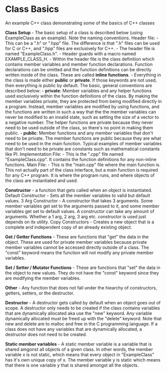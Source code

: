 # Class Basics
An example C++ class demonstrating some of the basics of C++ classes

**Class Setup** - The basic setup of a class is described below (using ExampleClass as an example). Note the naming conventions.
    Header file:
        - This can be a ".h" or ".hpp" file. The difference is that ".h" files can be used for C or C++,
          and ".hpp" files are exclusively for C++.
        - The header file is named "ExampleClass.h".
        - Header guards with a macro named EXAMPLE_CLASS_H.
        - Within the header file is the class definition which contains member variables and member function declarations.
          Function declarations can be omitted and the function definitions can be directly written inside of the class. These
          are called **inline functions**.
        - Everything in the class is made either **public** or **private**. If those keywords are not used, then everything is
          public by default. The basic, general conventions are described below:
              - **private**: Member variables and any helper functions used exclusively within the function definitions of the class.
                By making the member variables private, they are protected from being modified directly in a program. Instead,
                member variables are modified by using functions, and the functions are written in such a way that the the member variables
                can never be modified to an invalid state, such as setting the size of a vector to a negative number. The helper functions
                are private because they never need to be used outside of the class, so there's no point in making them public.
              - **public**: Member functions and any member variables that don't need to be private. The member functions are public because
                they are what need to be used in the main function. Typical examples of member variables that don't need to be private are
                constants such as mathematical constants like PI.
    Implementation File:
        - This is the ".cpp" file named "ExampleClass.cpp". It contains the function definitions for any non-inline functions.
    Main File:
        - This is the "main.cpp" file where the main function is. This not actually part of the class interface, but a main function
          is required for any C++ program. It is where the program runs, and where objects of the class are instantiated and used.

  
**Constructor** - a function that gets called when an object is instantiated.
    Default Constructor
        - Sets all the member variables to valid but default values.
    3 Arg Constructor
        - A constructor that takes 3 arguments. Some member variables get set to the arguments passed
          to it, and some member variables get set to default values. A constructor can take any amount
          of arguments. Whether a 1 arg, 2 arg, 3 arg etc. constructor is used just depends on its utility.
    Copy Constructors
        - Creates a new object that is a complete and independent copy of an already existing object.

**Get / Getter Functions**
    - These are functions that "get" the data in the object. These are used for private
      member variables because private member variables cannot be accessed directly outside of a class.
      The "const" keyword means the function will not modify any private member variables.

**Set / Setter / Mutator Functions**
    - These are functions that "set" the data in the object to new values. They do not have the "const"
      keyword since they are modifying the member variables.
  
**Other**
    - Any function that does not fall under the hiearchy of constructors, getters, setters, or
      the destructor.

**Destructor**
    - A destructor gets called by default when an object goes out of scope. A destructor only needs
      to be created if the class contains variables that are dynamically allocated aka use the "new"
      keyword. Any variable dynamically allocated must be freed up with the "delete" keyword. Note
      that new and delete are to malloc and free in the C programming language. If a class does not
      have any variables that are dynamically allocated, a destructor does not need to be created.

**Static member variables**
    - A static member variable is a variable that is shared amgonst all objects of a given class.
      In other words, the member variable x is not static, which means that every object in
      "ExampleClass" has it's own unique copy of x. The member variable y is static which means
      that there is one variable y that is shared amongst all the objects.
